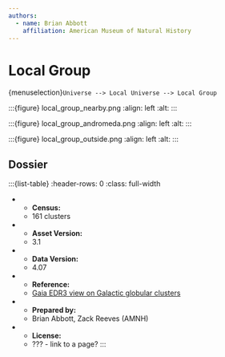 ```yaml
---
authors:
  - name: Brian Abbott
    affiliation: American Museum of Natural History
---
```



# Local Group

{menuselection}`Universe --> Local Universe --> Local Group`




:::{figure} local_group_nearby.png
:align: left
:alt: 
:::





:::{figure} local_group_andromeda.png
:align: left
:alt: 
:::





:::{figure} local_group_outside.png
:align: left
:alt: 
:::







## Dossier
:::{list-table}
:header-rows: 0
:class: full-width

* - **Census:**
  - 161 clusters
* - **Asset Version:**
  - 3.1
* - **Data Version:**
  - 4.07
* - **Reference:**
  - [Gaia EDR3 view on Galactic globular clusters](https://doi.org/10.1093/mnras/stab1475)
* - **Prepared by:**
  - Brian Abbott, Zack Reeves (AMNH)
* - **License:**
  - ??? - link to a page?
:::